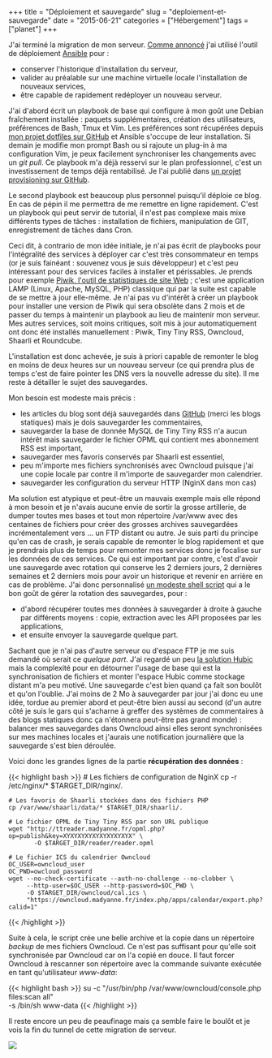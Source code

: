 +++
title = "Déploiement et sauvegarde"
slug = "deploiement-et-sauvegarde"
date = "2015-06-21"
categories = ["Hébergement"]
tags = ["planet"]
+++

J'ai terminé la migration de mon serveur. [Comme
annoncé](http://blogduyax.madyanne.fr/hebergement-en-mouvance.html) j'ai
utilisé l'outil de déploiement
[Ansible](https://fr.wikipedia.org/wiki/Ansible_%28logiciel%29) pour :

- conserver l'historique d'installation du serveur,
- valider au préalable sur une machine virtuelle locale l'installation de
  nouveaux services,
- être capable de rapidement redéployer un nouveau serveur.

J'ai d'abord écrit un playbook de base qui configure à mon goût une Debian
fraîchement installée : paquets supplémentaires, création des utilisateurs,
préférences de Bash, Tmux et Vim. Les préférences sont récupérées depuis [mon
projet dotfiles sur GitHub](https://github.com/kianby/dotfiles) et Ansible
s'occupe de leur installation. Si demain je modifie mon prompt Bash ou si
rajoute un plug-in à ma configuration Vim, je peux facilement synchroniser les
changements avec un *git pull*. Ce playbook m'a déjà resservi sur le plan
professionnel, c'est un investissement de temps déjà rentabilisé. Je l'ai
publié dans [un projet provisioning sur
GitHub](https://github.com/kianby/provisioning).

Le second playbook est beaucoup plus personnel puisqu'il déploie ce blog. En
cas de pépin il me permettra de me remettre en ligne rapidement. C'est un
playbook qui peut servir de tutorial, il n'est pas complexe mais mixe
différents types de tâches : installation de fichiers, manipulation de GIT,
enregistrement de tâches dans Cron.

Ceci dit, à contrario de mon idée initiale, je n'ai pas écrit de playbooks pour
l'intégralité des services à déployer car c'est très consommateur en temps (or
je suis fainéant : souvenez vous je suis développeur) et c'est peu intéressant
pour des services faciles à installer et périssables. Je prends pour exemple
[Piwik, l'outil de statistiques de site Web](https://piwik.org/) ; c'est une
application LAMP (Linux, Apache, MySQL, PHP) classique qui par la suite est
capable de se mettre à jour elle-même. Je n'ai pas vu d'intérêt à créer un
playbook pour installer une version de Piwik qui sera obsolète dans 2 mois et
de passer du temps à maintenir un playbook au lieu de maintenir mon serveur.
Mes autres services, soit moins critiques, soit mis à jour automatiquement ont
donc été installés manuellement : Piwik, Tiny Tiny RSS, Owncloud, Shaarli et
Roundcube.

L'installation est donc achevée, je suis à priori capable de remonter le blog
en moins de deux heures sur un nouveau serveur (ce qui prendra plus de temps
c'est de faire pointer les DNS vers la nouvelle adresse du site). Il me reste
à détailler le sujet des sauvegardes.

Mon besoin est modeste mais précis :

- les articles du blog sont déjà sauvegardés dans
  [GitHub](https://github.com/kianby/blog) (merci les blogs statiques) mais je
  dois sauvegarder les commentaires,
- sauvegarder la base de donnée MySQL de Tiny Tiny RSS n'a aucun intérêt mais
  sauvegarder le fichier OPML qui contient mes abonnement RSS est important,
- sauvegarder mes favoris conservés par Shaarli est essentiel,
- peu m'importe mes fichiers synchronisés avec Owncloud puisque j'ai une copie
  locale par contre il m'importe de sauvegarder mon calendrier.
- sauvegarder les configuration du serveur HTTP (NginX dans mon cas)

Ma solution est atypique et peut-être un mauvais exemple mais elle répond à mon
besoin et je n'avais aucune envie de sortir la grosse artillerie, de dumper
toutes mes bases et tout mon répertoire /var/www avec des centaines de fichiers
pour créer des grosses archives sauvegardées incrémentalement vers ... un FTP
distant ou autre. Je suis parti du principe qu'en cas de crash, je serais
capable de remonter le blog rapidement et que je prendrais plus de temps pour
remonter mes services donc je focalise sur les données de ces services.  Ce qui
est important par contre, c'est d'avoir une sauvegarde avec rotation qui
conserve les 2 derniers jours, 2 dernières semaines et 2 derniers mois  pour
avoir un historique et revenir en arrière en cas de problème. J'ai donc
personnalisé [un modeste shell
script](https://nicaw.wordpress.com/2013/04/18/bash-backup-rotation-script) qui
a le bon goût de gérer la rotation des sauvegardes, pour :

- d'abord récupérer toutes mes données à sauvegarder à droite à gauche par
  différents moyens : copie, extraction avec les API proposées par les
  applications,
- et ensuite envoyer la sauvegarde quelque part.

Sachant que je n'ai pas d'autre serveur ou d'espace FTP je me suis demandé où
serait ce *quelque part*. J'ai regardé un peu [la solution
Hubic](https://hubic.com/fr/) mais la complexité pour en détourner l'usage de
base qui est la synchronisation de fichiers et monter l'espace Hubic comme
stockage distant m'a peu motivé. Une sauvegarde c'est bien quand ça fait son
boulôt et qu'on l'oublie. J'ai moins de 2 Mo à sauvegarder par jour j'ai donc
eu une idée, tordue au premier abord et peut-être bien aussi au second (d'un
autre côté je suis le gars qui s'acharne à greffer des systèmes de commentaires
à des blogs statiques donc ça n'étonnera peut-être pas grand monde) : balancer
mes sauvegardes dans Owncloud ainsi elles seront synchronisées sur mes machines
locales et j'aurais une notification journalière que la sauvegarde s'est bien
déroulée.

Voici donc les grandes lignes de la partie **récupération des données** :

{{< highlight bash >}}
    # Les fichiers de configuration de NginX
    cp -r /etc/nginx/* $TARGET_DIR/nginx/.

    # Les favoris de Shaarli stockées dans des fichiers PHP
    cp /var/www/shaarli/data/* $TARGET_DIR/shaarli/.

    # Le fichier OPML de Tiny Tiny RSS par son URL publique
    wget "http://ttreader.madyanne.fr/opml.php?op=publish&key=XYXYXYXYXYXYXYXYXYX" \
           -O $TARGET_DIR/reader/reader.opml

    # Le fichier ICS du calendrier Owncloud
    OC_USER=owncloud_user
    OC_PWD=owcloud_password
    wget --no-check-certificate --auth-no-challenge --no-clobber \
         --http-user=$OC_USER --http-password=$OC_PWD \
         -O $TARGET_DIR/owncloud/cal.ics \
         "https://owncloud.madyanne.fr/index.php/apps/calendar/export.php?calid=1"
{{< /highlight >}}

Suite à cela, le script crée une belle archive et la copie dans un répertoire
*backup* de mes fichiers Owncloud. Ce n'est pas suffisant pour qu'elle soit
synchronisée par Owncloud car on l'a copié en douce. Il faut forcer Owncloud à
rescanner son répertoire avec la commande suivante exécutée en tant
qu'utilisateur *www-data*:

{{< highlight bash >}}
    su -c "/usr/bin/php /var/www/owncloud/console.php files:scan all" \
        -s /bin/sh www-data
{{< /highlight >}}

Il reste encore un peu de peaufinage mais ça semble faire le boulôt et je vois la
fin du tunnel de cette migration de serveur.

<img src="/images/2015/rabbit_hole.jpg"/>
